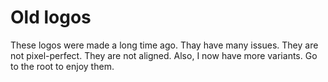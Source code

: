 # Old logos

These logos were made a long time ago. Thay have many issues. They are not pixel-perfect. They are not aligned. Also, I now have more variants. Go to the root to enjoy them.
